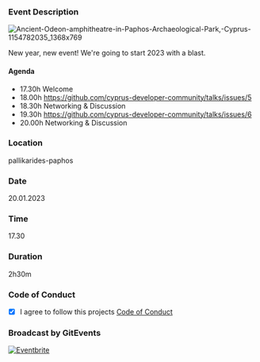 ### Event Description

![Ancient-Odeon-amphitheatre-in-Paphos-Archaeological-Park,-Cyprus-1154782035_1368x769](https://user-images.githubusercontent.com/74390/205858128-171c2402-1230-45b3-ae42-cb9cb8180e31.jpeg)

New year, new event! We're going to start 2023 with a blast.

#### Agenda

- 17.30h Welcome
- 18.00h https://github.com/cyprus-developer-community/talks/issues/5
- 18.30h Networking & Discussion
- 19.30h https://github.com/cyprus-developer-community/talks/issues/6
- 20.00h Networking & Discussion

### Location

pallikarides-paphos

### Date

20.01.2023

### Time

17.30

### Duration

2h30m

### Code of Conduct

- [x] I agree to follow this projects [Code of Conduct]()

### Broadcast by GitEvents

[![Eventbrite](https://img.shields.io/static/v1?label=eventbrite&logo=eventbrite&message=494881282237&color=F05537)](https://cdcx-paphos.eventbrite.ca)
